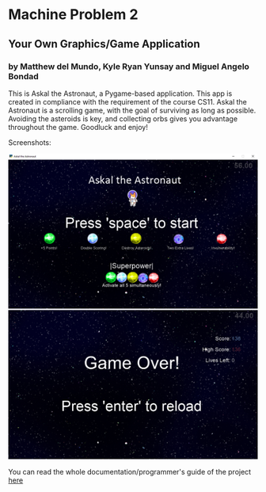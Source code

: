 # Machine Problem 2
## Your Own Graphics/Game Application
### by Matthew del Mundo, Kyle Ryan Yunsay and Miguel Angelo Bondad

This is Askal the Astronaut, a Pygame-based application. This app is created in compliance with the requirement of the course CS11. Askal the Astronaut is a scrolling game, with the goal of surviving as long as possible. Avoiding the asteroids is key, and collecting orbs gives you advantage throughout the game. Goodluck and enjoy!

Screenshots:

![Home Page][logo] ![Game Over][logo2]


You can read the whole documentation/programmer's guide of the project [here]


[here]: https://drive.google.com/file/d/1En1XkDvnKayUN1CPwXyed70Uli4QwCkU/view
[logo]: sample_screenshot.png
[logo2]: game_over.png
